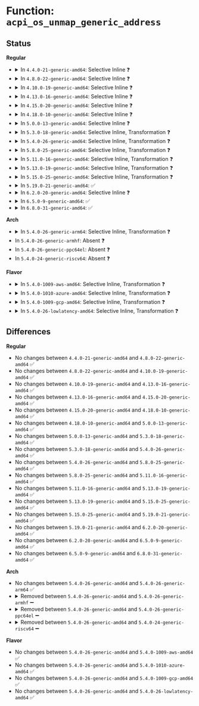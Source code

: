 # Function: <code>acpi_os_unmap_generic_address</code>

## Status
<b>Regular</b>
<ul>
<li>
<details>
<summary>In <code>4.4.0-21-generic-amd64</code>: Selective Inline ❓</summary>

```c
void acpi_os_unmap_generic_address(struct acpi_generic_address * gas)
```

```json
{
  "name": "acpi_os_unmap_generic_address",
  "collision_type": "Unique Global",
  "inline_type": "Selective",
  "funcs": [
    {
      "addr": 18446744071583538051,
      "name": "acpi_os_unmap_generic_address",
      "external": true,
      "loc": "drivers/acpi/osl.c:499",
      "file": "drivers/acpi/osl.c",
      "inline": "not declared, inlined",
      "caller_inline": [],
      "caller_func": [
        "drivers/acpi/osl.c:acpi_os_terminate",
        "drivers/acpi/osl.c:acpi_os_terminate",
        "drivers/acpi/osl.c:acpi_os_terminate",
        "drivers/acpi/osl.c:acpi_os_terminate",
        "drivers/acpi/osl.c:acpi_os_terminate",
        "drivers/acpi/apei/apei-base.c:post_unmap_gar_callback",
        "drivers/acpi/apei/ghes.c:ghes_remove",
        "drivers/acpi/apei/ghes.c:ghes_probe",
        "drivers/acpi/apei/ghes.c:ghes_probe"
      ]
    }
  ],
  "symbols": [
    {
      "addr": 18446744071583538051,
      "name": "acpi_os_unmap_generic_address",
      "section": ".text",
      "bind": "STB_GLOBAL",
      "size": 159
    }
  ]
}
```
</details>
</li>
<li>
<details>
<summary>In <code>4.8.0-22-generic-amd64</code>: Selective Inline ❓</summary>

```c
void acpi_os_unmap_generic_address(struct acpi_generic_address * gas)
```

```json
{
  "name": "acpi_os_unmap_generic_address",
  "collision_type": "Unique Global",
  "inline_type": "Selective",
  "funcs": [
    {
      "addr": 18446744071583859016,
      "name": "acpi_os_unmap_generic_address",
      "external": true,
      "loc": "drivers/acpi/osl.c:457",
      "file": "drivers/acpi/osl.c",
      "inline": "not declared, inlined",
      "caller_inline": [],
      "caller_func": [
        "drivers/acpi/osl.c:acpi_os_terminate",
        "drivers/acpi/osl.c:acpi_os_terminate",
        "drivers/acpi/osl.c:acpi_os_terminate",
        "drivers/acpi/osl.c:acpi_os_terminate",
        "drivers/acpi/osl.c:acpi_os_terminate",
        "drivers/acpi/apei/apei-base.c:post_unmap_gar_callback",
        "drivers/acpi/apei/ghes.c:ghes_remove",
        "drivers/acpi/apei/ghes.c:ghes_probe",
        "drivers/acpi/apei/ghes.c:ghes_probe"
      ]
    }
  ],
  "symbols": [
    {
      "addr": 18446744071583859016,
      "name": "acpi_os_unmap_generic_address",
      "section": ".text",
      "bind": "STB_GLOBAL",
      "size": 159
    }
  ]
}
```
</details>
</li>
<li>
<details>
<summary>In <code>4.10.0-19-generic-amd64</code>: Selective Inline ❓</summary>

```c
void acpi_os_unmap_generic_address(struct acpi_generic_address * gas)
```

```json
{
  "name": "acpi_os_unmap_generic_address",
  "collision_type": "Unique Global",
  "inline_type": "Selective",
  "funcs": [
    {
      "addr": 18446744071583998040,
      "name": "acpi_os_unmap_generic_address",
      "external": true,
      "loc": "drivers/acpi/osl.c:452",
      "file": "drivers/acpi/osl.c",
      "inline": "not declared, inlined",
      "caller_inline": [],
      "caller_func": [
        "drivers/acpi/osl.c:acpi_os_terminate",
        "drivers/acpi/osl.c:acpi_os_terminate",
        "drivers/acpi/osl.c:acpi_os_terminate",
        "drivers/acpi/osl.c:acpi_os_terminate",
        "drivers/acpi/osl.c:acpi_os_terminate",
        "drivers/acpi/apei/apei-base.c:post_unmap_gar_callback",
        "drivers/acpi/apei/ghes.c:ghes_remove",
        "drivers/acpi/apei/ghes.c:ghes_probe",
        "drivers/acpi/apei/ghes.c:ghes_probe"
      ]
    }
  ],
  "symbols": [
    {
      "addr": 18446744071583998040,
      "name": "acpi_os_unmap_generic_address",
      "section": ".text",
      "bind": "STB_GLOBAL",
      "size": 159
    }
  ]
}
```
</details>
</li>
<li>
<details>
<summary>In <code>4.13.0-16-generic-amd64</code>: Selective Inline ❓</summary>

```c
void acpi_os_unmap_generic_address(struct acpi_generic_address * gas)
```

```json
{
  "name": "acpi_os_unmap_generic_address",
  "collision_type": "Unique Global",
  "inline_type": "Selective",
  "funcs": [
    {
      "addr": 18446744071584046400,
      "name": "acpi_os_unmap_generic_address",
      "external": true,
      "loc": "drivers/acpi/osl.c:451",
      "file": "drivers/acpi/osl.c",
      "inline": "not declared, inlined",
      "caller_inline": [],
      "caller_func": [
        "drivers/acpi/osl.c:acpi_os_terminate",
        "drivers/acpi/osl.c:acpi_os_terminate",
        "drivers/acpi/osl.c:acpi_os_terminate",
        "drivers/acpi/osl.c:acpi_os_terminate",
        "drivers/acpi/osl.c:acpi_os_terminate",
        "drivers/acpi/apei/apei-base.c:post_unmap_gar_callback",
        "drivers/acpi/apei/ghes.c:ghes_probe",
        "drivers/acpi/apei/ghes.c:ghes_probe",
        "drivers/acpi/apei/ghes.c:ghes_fini",
        "drivers/acpi/apei/ghes.c:ghes_fini"
      ]
    }
  ],
  "symbols": [
    {
      "addr": 18446744071584046400,
      "name": "acpi_os_unmap_generic_address",
      "section": ".text",
      "bind": "STB_GLOBAL",
      "size": 201
    }
  ]
}
```
</details>
</li>
<li>
<details>
<summary>In <code>4.15.0-20-generic-amd64</code>: Selective Inline ❓</summary>

```c
void acpi_os_unmap_generic_address(struct acpi_generic_address * gas)
```

```json
{
  "name": "acpi_os_unmap_generic_address",
  "collision_type": "Unique Global",
  "inline_type": "Selective",
  "funcs": [
    {
      "addr": 18446744071584310912,
      "name": "acpi_os_unmap_generic_address",
      "external": true,
      "loc": "drivers/acpi/osl.c:451",
      "file": "drivers/acpi/osl.c",
      "inline": "not declared, inlined",
      "caller_inline": [],
      "caller_func": [
        "drivers/acpi/osl.c:acpi_os_terminate",
        "drivers/acpi/osl.c:acpi_os_terminate",
        "drivers/acpi/osl.c:acpi_os_terminate",
        "drivers/acpi/osl.c:acpi_os_terminate",
        "drivers/acpi/osl.c:acpi_os_terminate",
        "drivers/acpi/apei/apei-base.c:post_unmap_gar_callback",
        "drivers/acpi/apei/ghes.c:ghes_probe",
        "drivers/acpi/apei/ghes.c:ghes_probe",
        "drivers/acpi/apei/ghes.c:ghes_fini",
        "drivers/acpi/apei/ghes.c:ghes_fini"
      ]
    }
  ],
  "symbols": [
    {
      "addr": 18446744071584310912,
      "name": "acpi_os_unmap_generic_address",
      "section": ".text",
      "bind": "STB_GLOBAL",
      "size": 201
    }
  ]
}
```
</details>
</li>
<li>
<details>
<summary>In <code>4.18.0-10-generic-amd64</code>: Selective Inline ❓</summary>

```c
void acpi_os_unmap_generic_address(struct acpi_generic_address * gas)
```

```json
{
  "name": "acpi_os_unmap_generic_address",
  "collision_type": "Unique Global",
  "inline_type": "Selective",
  "funcs": [
    {
      "addr": 18446744071584531184,
      "name": "acpi_os_unmap_generic_address",
      "external": true,
      "loc": "drivers/acpi/osl.c:456",
      "file": "drivers/acpi/osl.c",
      "inline": "not declared, inlined",
      "caller_inline": [],
      "caller_func": [
        "drivers/acpi/osl.c:acpi_os_terminate",
        "drivers/acpi/osl.c:acpi_os_terminate",
        "drivers/acpi/osl.c:acpi_os_terminate",
        "drivers/acpi/osl.c:acpi_os_terminate",
        "drivers/acpi/osl.c:acpi_os_terminate",
        "drivers/acpi/apei/apei-base.c:post_unmap_gar_callback",
        "drivers/acpi/apei/ghes.c:ghes_probe",
        "drivers/acpi/apei/ghes.c:ghes_probe",
        "drivers/acpi/apei/ghes.c:ghes_fini",
        "drivers/acpi/apei/ghes.c:ghes_fini"
      ]
    }
  ],
  "symbols": [
    {
      "addr": 18446744071584531184,
      "name": "acpi_os_unmap_generic_address",
      "section": ".text",
      "bind": "STB_GLOBAL",
      "size": 193
    }
  ]
}
```
</details>
</li>
<li>
<details>
<summary>In <code>5.0.0-13-generic-amd64</code>: Selective Inline ❓</summary>

```c
void acpi_os_unmap_generic_address(struct acpi_generic_address * gas)
```

```json
{
  "name": "acpi_os_unmap_generic_address",
  "collision_type": "Unique Global",
  "inline_type": "Selective",
  "funcs": [
    {
      "addr": 18446744071584628512,
      "name": "acpi_os_unmap_generic_address",
      "external": true,
      "loc": "drivers/acpi/osl.c:456",
      "file": "drivers/acpi/osl.c",
      "inline": "not declared, inlined",
      "caller_inline": [],
      "caller_func": [
        "drivers/acpi/osl.c:acpi_os_terminate",
        "drivers/acpi/osl.c:acpi_os_terminate",
        "drivers/acpi/osl.c:acpi_os_terminate",
        "drivers/acpi/osl.c:acpi_os_terminate",
        "drivers/acpi/osl.c:acpi_os_terminate",
        "drivers/acpi/apei/apei-base.c:post_unmap_gar_callback",
        "drivers/acpi/apei/ghes.c:ghes_probe",
        "drivers/acpi/apei/ghes.c:ghes_probe",
        "drivers/acpi/apei/ghes.c:ghes_fini",
        "drivers/acpi/apei/ghes.c:ghes_fini"
      ]
    }
  ],
  "symbols": [
    {
      "addr": 18446744071584628512,
      "name": "acpi_os_unmap_generic_address",
      "section": ".text",
      "bind": "STB_GLOBAL",
      "size": 193
    }
  ]
}
```
</details>
</li>
<li>
<details>
<summary>In <code>5.3.0-18-generic-amd64</code>: Selective Inline, Transformation ❓</summary>

```c
void acpi_os_unmap_generic_address(struct acpi_generic_address * gas)
```

```json
{
  "name": "acpi_os_unmap_generic_address",
  "collision_type": "Unique Global",
  "inline_type": "Selective",
  "funcs": [
    {
      "addr": 18446744071584833041,
      "name": "acpi_os_unmap_generic_address",
      "external": true,
      "loc": "drivers/acpi/osl.c:442",
      "file": "drivers/acpi/osl.c",
      "inline": "not declared, inlined",
      "caller_inline": [
        "drivers/acpi/osl.c:acpi_os_terminate",
        "drivers/acpi/osl.c:acpi_os_terminate",
        "drivers/acpi/osl.c:acpi_os_terminate",
        "drivers/acpi/osl.c:acpi_os_terminate",
        "drivers/acpi/osl.c:acpi_os_terminate"
      ],
      "caller_func": [
        "drivers/acpi/osl.c:acpi_os_terminate",
        "drivers/acpi/osl.c:acpi_os_terminate",
        "drivers/acpi/osl.c:acpi_os_terminate",
        "drivers/acpi/osl.c:acpi_os_terminate",
        "drivers/acpi/osl.c:acpi_os_terminate",
        "drivers/acpi/apei/apei-base.c:post_unmap_gar_callback",
        "drivers/acpi/apei/ghes.c:ghes_probe",
        "drivers/acpi/apei/ghes.c:ghes_probe",
        "drivers/acpi/apei/ghes.c:ghes_fini",
        "drivers/acpi/apei/ghes.c:ghes_fini"
      ]
    }
  ],
  "symbols": [
    {
      "addr": 18446744071584828176,
      "name": "acpi_os_unmap_generic_address.part.0",
      "section": ".text",
      "bind": "STB_LOCAL",
      "size": 206
    },
    {
      "addr": 18446744071584828384,
      "name": "acpi_os_unmap_generic_address",
      "section": ".text",
      "bind": "STB_GLOBAL",
      "size": 22
    }
  ]
}
```
</details>
</li>
<li>
<details>
<summary>In <code>5.4.0-26-generic-amd64</code>: Selective Inline, Transformation ❓</summary>

```c
void acpi_os_unmap_generic_address(struct acpi_generic_address * gas)
```

```json
{
  "name": "acpi_os_unmap_generic_address",
  "collision_type": "Unique Global",
  "inline_type": "Selective",
  "funcs": [
    {
      "addr": 18446744071584968769,
      "name": "acpi_os_unmap_generic_address",
      "external": true,
      "loc": "drivers/acpi/osl.c:460",
      "file": "drivers/acpi/osl.c",
      "inline": "not declared, inlined",
      "caller_inline": [
        "drivers/acpi/osl.c:acpi_os_terminate",
        "drivers/acpi/osl.c:acpi_os_terminate",
        "drivers/acpi/osl.c:acpi_os_terminate",
        "drivers/acpi/osl.c:acpi_os_terminate",
        "drivers/acpi/osl.c:acpi_os_terminate"
      ],
      "caller_func": [
        "drivers/acpi/osl.c:acpi_os_terminate",
        "drivers/acpi/osl.c:acpi_os_terminate",
        "drivers/acpi/osl.c:acpi_os_terminate",
        "drivers/acpi/osl.c:acpi_os_terminate",
        "drivers/acpi/osl.c:acpi_os_terminate",
        "drivers/acpi/apei/apei-base.c:post_unmap_gar_callback",
        "drivers/acpi/apei/ghes.c:ghes_probe",
        "drivers/acpi/apei/ghes.c:ghes_probe",
        "drivers/acpi/apei/ghes.c:ghes_fini",
        "drivers/acpi/apei/ghes.c:ghes_fini"
      ]
    }
  ],
  "symbols": [
    {
      "addr": 18446744071584963904,
      "name": "acpi_os_unmap_generic_address.part.0",
      "section": ".text",
      "bind": "STB_LOCAL",
      "size": 197
    },
    {
      "addr": 18446744071584964112,
      "name": "acpi_os_unmap_generic_address",
      "section": ".text",
      "bind": "STB_GLOBAL",
      "size": 22
    }
  ]
}
```
</details>
</li>
<li>
<details>
<summary>In <code>5.8.0-25-generic-amd64</code>: Selective Inline, Transformation ❓</summary>

```c
void acpi_os_unmap_generic_address(struct acpi_generic_address * gas)
```

```json
{
  "name": "acpi_os_unmap_generic_address",
  "collision_type": "Unique Global",
  "inline_type": "Selective",
  "funcs": [
    {
      "addr": 18446744071585664399,
      "name": "acpi_os_unmap_generic_address",
      "external": true,
      "loc": "drivers/acpi/osl.c:460",
      "file": "drivers/acpi/osl.c",
      "inline": "not declared, inlined",
      "caller_inline": [
        "drivers/acpi/osl.c:acpi_os_terminate",
        "drivers/acpi/osl.c:acpi_os_terminate",
        "drivers/acpi/osl.c:acpi_os_terminate",
        "drivers/acpi/osl.c:acpi_os_terminate",
        "drivers/acpi/osl.c:acpi_os_terminate"
      ],
      "caller_func": [
        "drivers/acpi/osl.c:acpi_os_terminate",
        "drivers/acpi/osl.c:acpi_os_terminate",
        "drivers/acpi/osl.c:acpi_os_terminate",
        "drivers/acpi/osl.c:acpi_os_terminate",
        "drivers/acpi/osl.c:acpi_os_terminate",
        "drivers/acpi/apei/apei-base.c:apei_exec_pre_map_gars",
        "drivers/acpi/apei/ghes.c:ghes_remove",
        "drivers/acpi/apei/ghes.c:ghes_remove",
        "drivers/acpi/apei/ghes.c:ghes_probe",
        "drivers/acpi/apei/ghes.c:ghes_probe",
        "drivers/acpi/apei/ghes.c:ghes_new",
        "drivers/acpi/apei/ghes.c:ghes_new"
      ]
    }
  ],
  "symbols": [
    {
      "addr": 18446744071585658992,
      "name": "acpi_os_unmap_generic_address.part.0",
      "section": ".text",
      "bind": "STB_LOCAL",
      "size": 241
    },
    {
      "addr": 18446744071585659248,
      "name": "acpi_os_unmap_generic_address",
      "section": ".text",
      "bind": "STB_GLOBAL",
      "size": 22
    }
  ]
}
```
</details>
</li>
<li>
<details>
<summary>In <code>5.11.0-16-generic-amd64</code>: Selective Inline, Transformation ❓</summary>

```c
void acpi_os_unmap_generic_address(struct acpi_generic_address * gas)
```

```json
{
  "name": "acpi_os_unmap_generic_address",
  "collision_type": "Unique Global",
  "inline_type": "Selective",
  "funcs": [
    {
      "addr": 18446744071585790079,
      "name": "acpi_os_unmap_generic_address",
      "external": true,
      "loc": "drivers/acpi/osl.c:466",
      "file": "drivers/acpi/osl.c",
      "inline": "not declared, inlined",
      "caller_inline": [
        "drivers/acpi/osl.c:acpi_os_terminate",
        "drivers/acpi/osl.c:acpi_os_terminate",
        "drivers/acpi/osl.c:acpi_os_terminate",
        "drivers/acpi/osl.c:acpi_os_terminate",
        "drivers/acpi/osl.c:acpi_os_terminate"
      ],
      "caller_func": [
        "drivers/acpi/osl.c:acpi_os_terminate",
        "drivers/acpi/osl.c:acpi_os_terminate",
        "drivers/acpi/osl.c:acpi_os_terminate",
        "drivers/acpi/osl.c:acpi_os_terminate",
        "drivers/acpi/osl.c:acpi_os_terminate",
        "drivers/acpi/apei/apei-base.c:apei_exec_pre_map_gars",
        "drivers/acpi/apei/ghes.c:ghes_remove",
        "drivers/acpi/apei/ghes.c:ghes_remove",
        "drivers/acpi/apei/ghes.c:ghes_probe",
        "drivers/acpi/apei/ghes.c:ghes_probe",
        "drivers/acpi/apei/ghes.c:ghes_new",
        "drivers/acpi/apei/ghes.c:ghes_new"
      ]
    }
  ],
  "symbols": [
    {
      "addr": 18446744071585784624,
      "name": "acpi_os_unmap_generic_address.part.0",
      "section": ".text",
      "bind": "STB_LOCAL",
      "size": 229
    },
    {
      "addr": 18446744071585784864,
      "name": "acpi_os_unmap_generic_address",
      "section": ".text",
      "bind": "STB_GLOBAL",
      "size": 22
    }
  ]
}
```
</details>
</li>
<li>
<details>
<summary>In <code>5.13.0-19-generic-amd64</code>: Selective Inline, Transformation ❓</summary>

```c
void acpi_os_unmap_generic_address(struct acpi_generic_address * gas)
```

```json
{
  "name": "acpi_os_unmap_generic_address",
  "collision_type": "Unique Global",
  "inline_type": "Selective",
  "funcs": [
    {
      "addr": 18446744071585670431,
      "name": "acpi_os_unmap_generic_address",
      "external": true,
      "loc": "drivers/acpi/osl.c:469",
      "file": "drivers/acpi/osl.c",
      "inline": "not declared, inlined",
      "caller_inline": [
        "drivers/acpi/osl.c:acpi_os_terminate",
        "drivers/acpi/osl.c:acpi_os_terminate",
        "drivers/acpi/osl.c:acpi_os_terminate",
        "drivers/acpi/osl.c:acpi_os_terminate",
        "drivers/acpi/osl.c:acpi_os_terminate"
      ],
      "caller_func": [
        "drivers/acpi/osl.c:acpi_os_terminate",
        "drivers/acpi/osl.c:acpi_os_terminate",
        "drivers/acpi/osl.c:acpi_os_terminate",
        "drivers/acpi/osl.c:acpi_os_terminate",
        "drivers/acpi/osl.c:acpi_os_terminate",
        "drivers/acpi/apei/apei-base.c:apei_exec_pre_map_gars",
        "drivers/acpi/apei/ghes.c:ghes_remove",
        "drivers/acpi/apei/ghes.c:ghes_remove",
        "drivers/acpi/apei/ghes.c:ghes_probe",
        "drivers/acpi/apei/ghes.c:ghes_probe",
        "drivers/acpi/apei/ghes.c:ghes_new",
        "drivers/acpi/apei/ghes.c:ghes_new"
      ]
    }
  ],
  "symbols": [
    {
      "addr": 18446744071585665136,
      "name": "acpi_os_unmap_generic_address.part.0",
      "section": ".text",
      "bind": "STB_LOCAL",
      "size": 229
    },
    {
      "addr": 18446744071585665376,
      "name": "acpi_os_unmap_generic_address",
      "section": ".text",
      "bind": "STB_GLOBAL",
      "size": 22
    }
  ]
}
```
</details>
</li>
<li>
<details>
<summary>In <code>5.15.0-25-generic-amd64</code>: Selective Inline, Transformation ❓</summary>

```c
void acpi_os_unmap_generic_address(struct acpi_generic_address * gas)
```

```json
{
  "name": "acpi_os_unmap_generic_address",
  "collision_type": "Unique Global",
  "inline_type": "Selective",
  "funcs": [
    {
      "addr": 18446744071586150031,
      "name": "acpi_os_unmap_generic_address",
      "external": true,
      "loc": "drivers/acpi/osl.c:469",
      "file": "drivers/acpi/osl.c",
      "inline": "not declared, inlined",
      "caller_inline": [
        "drivers/acpi/osl.c:acpi_os_terminate",
        "drivers/acpi/osl.c:acpi_os_terminate",
        "drivers/acpi/osl.c:acpi_os_terminate",
        "drivers/acpi/osl.c:acpi_os_terminate",
        "drivers/acpi/osl.c:acpi_os_terminate"
      ],
      "caller_func": [
        "drivers/acpi/osl.c:acpi_os_terminate",
        "drivers/acpi/osl.c:acpi_os_terminate",
        "drivers/acpi/osl.c:acpi_os_terminate",
        "drivers/acpi/osl.c:acpi_os_terminate",
        "drivers/acpi/osl.c:acpi_os_terminate",
        "drivers/acpi/apei/apei-base.c:apei_exec_pre_map_gars",
        "drivers/acpi/apei/ghes.c:ghes_remove",
        "drivers/acpi/apei/ghes.c:ghes_remove",
        "drivers/acpi/apei/ghes.c:ghes_probe",
        "drivers/acpi/apei/ghes.c:ghes_probe",
        "drivers/acpi/apei/ghes.c:ghes_new",
        "drivers/acpi/apei/ghes.c:ghes_new"
      ]
    }
  ],
  "symbols": [
    {
      "addr": 18446744071586144592,
      "name": "acpi_os_unmap_generic_address.part.0",
      "section": ".text",
      "bind": "STB_LOCAL",
      "size": 229
    },
    {
      "addr": 18446744071586144832,
      "name": "acpi_os_unmap_generic_address",
      "section": ".text",
      "bind": "STB_GLOBAL",
      "size": 22
    }
  ]
}
```
</details>
</li>
<li>
<details>
<summary>In <code>5.19.0-21-generic-amd64</code>: ✅</summary>

```c
void acpi_os_unmap_generic_address(struct acpi_generic_address * gas)
```

```json
{
  "name": "acpi_os_unmap_generic_address",
  "collision_type": "Unique Global",
  "inline_type": "No",
  "funcs": [
    {
      "addr": 18446744071587377168,
      "name": "acpi_os_unmap_generic_address",
      "external": true,
      "loc": "drivers/acpi/osl.c:468",
      "file": "drivers/acpi/osl.c",
      "inline": "seen, unknown",
      "caller_inline": [],
      "caller_func": [
        "drivers/acpi/osl.c:acpi_os_terminate",
        "drivers/acpi/osl.c:acpi_os_terminate",
        "drivers/acpi/osl.c:acpi_os_terminate",
        "drivers/acpi/osl.c:acpi_os_terminate",
        "drivers/acpi/osl.c:acpi_os_terminate",
        "drivers/acpi/apei/apei-base.c:apei_exec_pre_map_gars",
        "drivers/acpi/apei/ghes.c:ghes_remove",
        "drivers/acpi/apei/ghes.c:ghes_remove",
        "drivers/acpi/apei/ghes.c:ghes_probe",
        "drivers/acpi/apei/ghes.c:ghes_probe",
        "drivers/acpi/apei/ghes.c:ghes_new",
        "drivers/acpi/apei/ghes.c:ghes_new"
      ]
    }
  ],
  "symbols": [
    {
      "addr": 18446744071587377168,
      "name": "acpi_os_unmap_generic_address",
      "section": ".text",
      "bind": "STB_GLOBAL",
      "size": 257
    }
  ]
}
```
</details>
</li>
<li>
<details>
<summary>In <code>6.2.0-20-generic-amd64</code>: Selective Inline ❓</summary>

```c
void acpi_os_unmap_generic_address(struct acpi_generic_address * gas)
```

```json
{
  "name": "acpi_os_unmap_generic_address",
  "collision_type": "Unique Global",
  "inline_type": "Selective",
  "funcs": [
    {
      "addr": 18446744071588626672,
      "name": "acpi_os_unmap_generic_address",
      "external": true,
      "loc": "drivers/acpi/osl.c:468",
      "file": "drivers/acpi/osl.c",
      "inline": "not declared, inlined",
      "caller_inline": [],
      "caller_func": [
        "drivers/acpi/osl.c:acpi_os_terminate",
        "drivers/acpi/osl.c:acpi_os_terminate",
        "drivers/acpi/osl.c:acpi_os_terminate",
        "drivers/acpi/osl.c:acpi_os_terminate",
        "drivers/acpi/osl.c:acpi_os_terminate",
        "drivers/acpi/apei/apei-base.c:apei_exec_pre_map_gars",
        "drivers/acpi/apei/ghes.c:ghes_remove",
        "drivers/acpi/apei/ghes.c:ghes_remove",
        "drivers/acpi/apei/ghes.c:ghes_probe",
        "drivers/acpi/apei/ghes.c:ghes_probe",
        "drivers/acpi/apei/ghes.c:ghes_new",
        "drivers/acpi/apei/ghes.c:ghes_new"
      ]
    }
  ],
  "symbols": [
    {
      "addr": 18446744071588626672,
      "name": "acpi_os_unmap_generic_address",
      "section": ".text",
      "bind": "STB_GLOBAL",
      "size": 243
    }
  ]
}
```
</details>
</li>
<li>
<details>
<summary>In <code>6.5.0-9-generic-amd64</code>: ✅</summary>

```c
void acpi_os_unmap_generic_address(struct acpi_generic_address * gas)
```

```json
{
  "name": "acpi_os_unmap_generic_address",
  "collision_type": "Unique Global",
  "inline_type": "No",
  "funcs": [
    {
      "addr": 18446744071588914432,
      "name": "acpi_os_unmap_generic_address",
      "external": true,
      "loc": "drivers/acpi/osl.c:468",
      "file": "drivers/acpi/osl.c",
      "inline": "seen, unknown",
      "caller_inline": [],
      "caller_func": [
        "drivers/acpi/osl.c:acpi_os_terminate",
        "drivers/acpi/osl.c:acpi_os_terminate",
        "drivers/acpi/osl.c:acpi_os_terminate",
        "drivers/acpi/osl.c:acpi_os_terminate",
        "drivers/acpi/osl.c:acpi_os_terminate",
        "drivers/acpi/apei/apei-base.c:apei_exec_pre_map_gars",
        "drivers/acpi/apei/ghes.c:ghes_remove",
        "drivers/acpi/apei/ghes.c:ghes_remove",
        "drivers/acpi/apei/ghes.c:ghes_probe",
        "drivers/acpi/apei/ghes.c:ghes_probe",
        "drivers/acpi/apei/ghes.c:ghes_new",
        "drivers/acpi/apei/ghes.c:ghes_new"
      ]
    }
  ],
  "symbols": [
    {
      "addr": 18446744071588914432,
      "name": "acpi_os_unmap_generic_address",
      "section": ".text",
      "bind": "STB_GLOBAL",
      "size": 243
    }
  ]
}
```
</details>
</li>
<li>
<details>
<summary>In <code>6.8.0-31-generic-amd64</code>: ✅</summary>

```c
void acpi_os_unmap_generic_address(struct acpi_generic_address * gas)
```

```json
{
  "name": "acpi_os_unmap_generic_address",
  "collision_type": "Unique Global",
  "inline_type": "No",
  "funcs": [
    {
      "addr": 18446744071589210496,
      "name": "acpi_os_unmap_generic_address",
      "external": true,
      "loc": "drivers/acpi/osl.c:468",
      "file": "drivers/acpi/osl.c",
      "inline": "seen, unknown",
      "caller_inline": [],
      "caller_func": [
        "drivers/acpi/osl.c:acpi_os_terminate",
        "drivers/acpi/osl.c:acpi_os_terminate",
        "drivers/acpi/osl.c:acpi_os_terminate",
        "drivers/acpi/osl.c:acpi_os_terminate",
        "drivers/acpi/osl.c:acpi_os_terminate",
        "drivers/acpi/apei/apei-base.c:apei_exec_pre_map_gars",
        "drivers/acpi/apei/ghes.c:ghes_remove",
        "drivers/acpi/apei/ghes.c:ghes_remove",
        "drivers/acpi/apei/ghes.c:ghes_probe",
        "drivers/acpi/apei/ghes.c:ghes_probe",
        "drivers/acpi/apei/ghes.c:ghes_new",
        "drivers/acpi/apei/ghes.c:ghes_new"
      ]
    }
  ],
  "symbols": [
    {
      "addr": 18446744071589210496,
      "name": "acpi_os_unmap_generic_address",
      "section": ".text",
      "bind": "STB_GLOBAL",
      "size": 243
    }
  ]
}
```
</details>
</li>
</ul>
<b>Arch</b>
<ul>
<li>
<details>
<summary>In <code>5.4.0-26-generic-arm64</code>: Selective Inline, Transformation ❓</summary>

```c
void acpi_os_unmap_generic_address(struct acpi_generic_address * gas)
```

```json
{
  "name": "acpi_os_unmap_generic_address",
  "collision_type": "Unique Global",
  "inline_type": "Selective",
  "funcs": [
    {
      "addr": 18446603336497382708,
      "name": "acpi_os_unmap_generic_address",
      "external": true,
      "loc": "drivers/acpi/osl.c:460",
      "file": "drivers/acpi/osl.c",
      "inline": "not declared, inlined",
      "caller_inline": [
        "drivers/acpi/osl.c:acpi_os_terminate",
        "drivers/acpi/osl.c:acpi_os_terminate",
        "drivers/acpi/osl.c:acpi_os_terminate",
        "drivers/acpi/osl.c:acpi_os_terminate",
        "drivers/acpi/osl.c:acpi_os_terminate"
      ],
      "caller_func": [
        "drivers/acpi/osl.c:acpi_os_terminate",
        "drivers/acpi/osl.c:acpi_os_terminate",
        "drivers/acpi/osl.c:acpi_os_terminate",
        "drivers/acpi/osl.c:acpi_os_terminate",
        "drivers/acpi/osl.c:acpi_os_terminate",
        "drivers/acpi/apei/apei-base.c:post_unmap_gar_callback",
        "drivers/acpi/apei/ghes.c:ghes_probe",
        "drivers/acpi/apei/ghes.c:ghes_probe",
        "drivers/acpi/apei/ghes.c:ghes_fini",
        "drivers/acpi/apei/ghes.c:ghes_fini"
      ]
    }
  ],
  "symbols": [
    {
      "addr": 18446603336497378160,
      "name": "acpi_os_unmap_generic_address.part.0",
      "section": ".text",
      "bind": "STB_LOCAL",
      "size": 256
    },
    {
      "addr": 18446603336497378416,
      "name": "acpi_os_unmap_generic_address",
      "section": ".text",
      "bind": "STB_GLOBAL",
      "size": 52
    }
  ]
}
```
</details>
</li>
<li>
In <code>5.4.0-26-generic-armhf</code>: Absent ❓
</li>
<li>
In <code>5.4.0-26-generic-ppc64el</code>: Absent ❓
</li>
<li>
In <code>5.4.0-24-generic-riscv64</code>: Absent ❓
</li>
</ul>
<b>Flavor</b>
<ul>
<li>
<details>
<summary>In <code>5.4.0-1009-aws-amd64</code>: Selective Inline, Transformation ❓</summary>

```c
void acpi_os_unmap_generic_address(struct acpi_generic_address * gas)
```

```json
{
  "name": "acpi_os_unmap_generic_address",
  "collision_type": "Unique Global",
  "inline_type": "Selective",
  "funcs": [
    {
      "addr": 18446744071584916849,
      "name": "acpi_os_unmap_generic_address",
      "external": true,
      "loc": "drivers/acpi/osl.c:460",
      "file": "drivers/acpi/osl.c",
      "inline": "not declared, inlined",
      "caller_inline": [
        "drivers/acpi/osl.c:acpi_os_terminate",
        "drivers/acpi/osl.c:acpi_os_terminate",
        "drivers/acpi/osl.c:acpi_os_terminate",
        "drivers/acpi/osl.c:acpi_os_terminate",
        "drivers/acpi/osl.c:acpi_os_terminate"
      ],
      "caller_func": [
        "drivers/acpi/osl.c:acpi_os_terminate",
        "drivers/acpi/osl.c:acpi_os_terminate",
        "drivers/acpi/osl.c:acpi_os_terminate",
        "drivers/acpi/osl.c:acpi_os_terminate",
        "drivers/acpi/osl.c:acpi_os_terminate"
      ]
    }
  ],
  "symbols": [
    {
      "addr": 18446744071584914080,
      "name": "acpi_os_unmap_generic_address.part.0",
      "section": ".text",
      "bind": "STB_LOCAL",
      "size": 197
    },
    {
      "addr": 18446744071584914288,
      "name": "acpi_os_unmap_generic_address",
      "section": ".text",
      "bind": "STB_GLOBAL",
      "size": 22
    }
  ]
}
```
</details>
</li>
<li>
<details>
<summary>In <code>5.4.0-1010-azure-amd64</code>: Selective Inline, Transformation ❓</summary>

```c
void acpi_os_unmap_generic_address(struct acpi_generic_address * gas)
```

```json
{
  "name": "acpi_os_unmap_generic_address",
  "collision_type": "Unique Global",
  "inline_type": "Selective",
  "funcs": [
    {
      "addr": 18446744071584822769,
      "name": "acpi_os_unmap_generic_address",
      "external": true,
      "loc": "drivers/acpi/osl.c:460",
      "file": "drivers/acpi/osl.c",
      "inline": "not declared, inlined",
      "caller_inline": [
        "drivers/acpi/osl.c:acpi_os_terminate",
        "drivers/acpi/osl.c:acpi_os_terminate",
        "drivers/acpi/osl.c:acpi_os_terminate",
        "drivers/acpi/osl.c:acpi_os_terminate",
        "drivers/acpi/osl.c:acpi_os_terminate"
      ],
      "caller_func": [
        "drivers/acpi/osl.c:acpi_os_terminate",
        "drivers/acpi/osl.c:acpi_os_terminate",
        "drivers/acpi/osl.c:acpi_os_terminate",
        "drivers/acpi/osl.c:acpi_os_terminate",
        "drivers/acpi/osl.c:acpi_os_terminate",
        "drivers/acpi/apei/apei-base.c:post_unmap_gar_callback"
      ]
    }
  ],
  "symbols": [
    {
      "addr": 18446744071584820016,
      "name": "acpi_os_unmap_generic_address.part.0",
      "section": ".text",
      "bind": "STB_LOCAL",
      "size": 197
    },
    {
      "addr": 18446744071584820224,
      "name": "acpi_os_unmap_generic_address",
      "section": ".text",
      "bind": "STB_GLOBAL",
      "size": 22
    }
  ]
}
```
</details>
</li>
<li>
<details>
<summary>In <code>5.4.0-1009-gcp-amd64</code>: Selective Inline, Transformation ❓</summary>

```c
void acpi_os_unmap_generic_address(struct acpi_generic_address * gas)
```

```json
{
  "name": "acpi_os_unmap_generic_address",
  "collision_type": "Unique Global",
  "inline_type": "Selective",
  "funcs": [
    {
      "addr": 18446744071584920353,
      "name": "acpi_os_unmap_generic_address",
      "external": true,
      "loc": "drivers/acpi/osl.c:460",
      "file": "drivers/acpi/osl.c",
      "inline": "not declared, inlined",
      "caller_inline": [
        "drivers/acpi/osl.c:acpi_os_terminate",
        "drivers/acpi/osl.c:acpi_os_terminate",
        "drivers/acpi/osl.c:acpi_os_terminate",
        "drivers/acpi/osl.c:acpi_os_terminate",
        "drivers/acpi/osl.c:acpi_os_terminate"
      ],
      "caller_func": [
        "drivers/acpi/osl.c:acpi_os_terminate",
        "drivers/acpi/osl.c:acpi_os_terminate",
        "drivers/acpi/osl.c:acpi_os_terminate",
        "drivers/acpi/osl.c:acpi_os_terminate",
        "drivers/acpi/osl.c:acpi_os_terminate",
        "drivers/acpi/apei/apei-base.c:post_unmap_gar_callback",
        "drivers/acpi/apei/ghes.c:ghes_probe",
        "drivers/acpi/apei/ghes.c:ghes_probe",
        "drivers/acpi/apei/ghes.c:ghes_fini",
        "drivers/acpi/apei/ghes.c:ghes_fini"
      ]
    }
  ],
  "symbols": [
    {
      "addr": 18446744071584915488,
      "name": "acpi_os_unmap_generic_address.part.0",
      "section": ".text",
      "bind": "STB_LOCAL",
      "size": 197
    },
    {
      "addr": 18446744071584915696,
      "name": "acpi_os_unmap_generic_address",
      "section": ".text",
      "bind": "STB_GLOBAL",
      "size": 22
    }
  ]
}
```
</details>
</li>
<li>
<details>
<summary>In <code>5.4.0-26-lowlatency-amd64</code>: Selective Inline, Transformation ❓</summary>

```c
void acpi_os_unmap_generic_address(struct acpi_generic_address * gas)
```

```json
{
  "name": "acpi_os_unmap_generic_address",
  "collision_type": "Unique Global",
  "inline_type": "Selective",
  "funcs": [
    {
      "addr": 18446744071585026497,
      "name": "acpi_os_unmap_generic_address",
      "external": true,
      "loc": "drivers/acpi/osl.c:460",
      "file": "drivers/acpi/osl.c",
      "inline": "not declared, inlined",
      "caller_inline": [
        "drivers/acpi/osl.c:acpi_os_terminate",
        "drivers/acpi/osl.c:acpi_os_terminate",
        "drivers/acpi/osl.c:acpi_os_terminate",
        "drivers/acpi/osl.c:acpi_os_terminate",
        "drivers/acpi/osl.c:acpi_os_terminate"
      ],
      "caller_func": [
        "drivers/acpi/osl.c:acpi_os_terminate",
        "drivers/acpi/osl.c:acpi_os_terminate",
        "drivers/acpi/osl.c:acpi_os_terminate",
        "drivers/acpi/osl.c:acpi_os_terminate",
        "drivers/acpi/osl.c:acpi_os_terminate",
        "drivers/acpi/apei/apei-base.c:post_unmap_gar_callback",
        "drivers/acpi/apei/ghes.c:ghes_probe",
        "drivers/acpi/apei/ghes.c:ghes_probe",
        "drivers/acpi/apei/ghes.c:ghes_fini",
        "drivers/acpi/apei/ghes.c:ghes_fini"
      ]
    }
  ],
  "symbols": [
    {
      "addr": 18446744071585021568,
      "name": "acpi_os_unmap_generic_address.part.0",
      "section": ".text",
      "bind": "STB_LOCAL",
      "size": 197
    },
    {
      "addr": 18446744071585021776,
      "name": "acpi_os_unmap_generic_address",
      "section": ".text",
      "bind": "STB_GLOBAL",
      "size": 22
    }
  ]
}
```
</details>
</li>
</ul>

## Differences
<b>Regular</b>
<ul>
<li>
No changes between <code>4.4.0-21-generic-amd64</code> and <code>4.8.0-22-generic-amd64</code> ✅
</li>
<li>
No changes between <code>4.8.0-22-generic-amd64</code> and <code>4.10.0-19-generic-amd64</code> ✅
</li>
<li>
No changes between <code>4.10.0-19-generic-amd64</code> and <code>4.13.0-16-generic-amd64</code> ✅
</li>
<li>
No changes between <code>4.13.0-16-generic-amd64</code> and <code>4.15.0-20-generic-amd64</code> ✅
</li>
<li>
No changes between <code>4.15.0-20-generic-amd64</code> and <code>4.18.0-10-generic-amd64</code> ✅
</li>
<li>
No changes between <code>4.18.0-10-generic-amd64</code> and <code>5.0.0-13-generic-amd64</code> ✅
</li>
<li>
No changes between <code>5.0.0-13-generic-amd64</code> and <code>5.3.0-18-generic-amd64</code> ✅
</li>
<li>
No changes between <code>5.3.0-18-generic-amd64</code> and <code>5.4.0-26-generic-amd64</code> ✅
</li>
<li>
No changes between <code>5.4.0-26-generic-amd64</code> and <code>5.8.0-25-generic-amd64</code> ✅
</li>
<li>
No changes between <code>5.8.0-25-generic-amd64</code> and <code>5.11.0-16-generic-amd64</code> ✅
</li>
<li>
No changes between <code>5.11.0-16-generic-amd64</code> and <code>5.13.0-19-generic-amd64</code> ✅
</li>
<li>
No changes between <code>5.13.0-19-generic-amd64</code> and <code>5.15.0-25-generic-amd64</code> ✅
</li>
<li>
No changes between <code>5.15.0-25-generic-amd64</code> and <code>5.19.0-21-generic-amd64</code> ✅
</li>
<li>
No changes between <code>5.19.0-21-generic-amd64</code> and <code>6.2.0-20-generic-amd64</code> ✅
</li>
<li>
No changes between <code>6.2.0-20-generic-amd64</code> and <code>6.5.0-9-generic-amd64</code> ✅
</li>
<li>
No changes between <code>6.5.0-9-generic-amd64</code> and <code>6.8.0-31-generic-amd64</code> ✅
</li>
</ul>
<b>Arch</b>
<ul>
<li>
No changes between <code>5.4.0-26-generic-amd64</code> and <code>5.4.0-26-generic-arm64</code> ✅
</li>
<li>
<details>
<summary>Removed between <code>5.4.0-26-generic-amd64</code> and <code>5.4.0-26-generic-armhf</code> ➖</summary>

```c
void acpi_os_unmap_generic_address(struct acpi_generic_address * gas)
```
</details>
</li>
<li>
<details>
<summary>Removed between <code>5.4.0-26-generic-amd64</code> and <code>5.4.0-26-generic-ppc64el</code> ➖</summary>

```c
void acpi_os_unmap_generic_address(struct acpi_generic_address * gas)
```
</details>
</li>
<li>
<details>
<summary>Removed between <code>5.4.0-26-generic-amd64</code> and <code>5.4.0-24-generic-riscv64</code> ➖</summary>

```c
void acpi_os_unmap_generic_address(struct acpi_generic_address * gas)
```
</details>
</li>
</ul>
<b>Flavor</b>
<ul>
<li>
No changes between <code>5.4.0-26-generic-amd64</code> and <code>5.4.0-1009-aws-amd64</code> ✅
</li>
<li>
No changes between <code>5.4.0-26-generic-amd64</code> and <code>5.4.0-1010-azure-amd64</code> ✅
</li>
<li>
No changes between <code>5.4.0-26-generic-amd64</code> and <code>5.4.0-1009-gcp-amd64</code> ✅
</li>
<li>
No changes between <code>5.4.0-26-generic-amd64</code> and <code>5.4.0-26-lowlatency-amd64</code> ✅
</li>
</ul>
